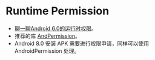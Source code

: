 # Runtime Permission

- [聊一聊Android 6.0的运行时权限](http://droidyue.com/blog/2016/01/17/understanding-marshmallow-runtime-permission/)。
- 推荐的库 [AndPermission](https://github.com/yanzhenjie/AndPermission/)。
- Android 8.0 安装 APK 需要进行权限申请，同样可以使用 AndroidPermission 处理。
